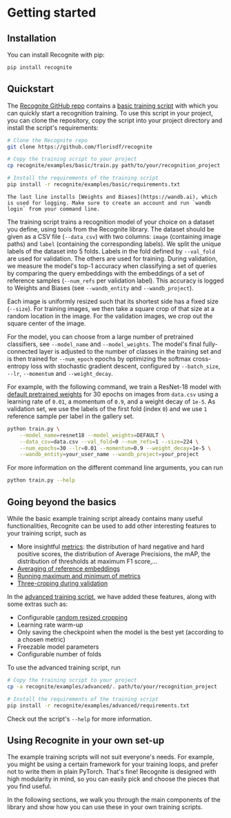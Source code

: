 # Getting started

## Installation

You can install Recognite with pip:

```bash
pip install recognite
```

## Quickstart

The [Recognite GitHub repo](https://github.com/florisdf/recognite) contains a [basic training script](https://github.com/florisdf/recognite/blob/main/examples/basic/train.py) with which you can quickly start a recognition training. To use this script in your project, you can clone the repository, copy the script into your project directory and install the script's requirements:

```bash
# Clone the Recognite repo
git clone https://github.com/florisdf/recognite

# Copy the training script to your project
cp recognite/examples/basic/train.py path/to/your/recognition_project

# Install the requirements of the training script
pip install -r recognite/examples/basic/requirements.txt
```

```{note}
The last line installs [Weights and Biases](https://wandb.ai), which is used for logging. Make sure to create an account and run `wandb login` from your command line.
```

The training script trains a recognition model of your choice on a dataset you define, using tools from the Recognite library. The dataset should be given as a CSV file (`--data_csv`) with two columns: `image` (containing image paths) and `label` (containing the corresponding labels). We split the unique labels of the dataset into 5 folds. Labels in the fold defined by `--val_fold` are used for validation. The others are used for training. During validation, we measure the model's top-1 accuracy when classifying a set of queries by comparing the query embeddings with the embeddings of a set of reference samples (`--num_refs` per validation label). This accuracy is logged to Weights and Biases (see `--wandb_entity` and `--wandb_project`).

Each image is uniformly resized such that its shortest side has a fixed size (`--size`). For training images, we then take a square crop of that size at a random location in the image. For the validation images, we crop out the square center of the image.

For the model, you can choose from a large number of pretrained classifiers, see `--model_name` and `--model_weights`. The model's final fully-connected layer is adjusted to the number of classes in the training set and is then trained for `--num_epoch` epochs by optimizing the softmax cross-entropy loss with stochastic gradient descent, configured by `--batch_size`, `--lr`, `--momentum` and `--weight_decay`.

For example, with the following command, we train a ResNet-18 model with [default pretrained weights](https://pytorch.org/vision/main/models.html) for 30 epochs on images from `data.csv` using a learning rate of `0.01`, a momentum of `0.9`, and a weight decay of `1e-5`. As validation set, we use the labels of the first fold (index `0`) and we use `1` reference sample per label in the gallery set.


```bash
python train.py \
    --model_name=resnet18 --model_weights=DEFAULT \
    --data_csv=data.csv --val_fold=0 --num_refs=1 --size=224 \
    --num_epochs=30 --lr=0.01 --momentum=0.9 --weight_decay=1e-5 \
    --wandb_entity=your_user_name --wandb_project=your_project
```

For more information on the different command line arguments, you can run

```bash
python train.py --help
```

## Going beyond the basics

While the basic example training script already contains many useful functionalities, Recognite can be used to add other interesting features to your training script, such as

- More insightful [metrics](./04-evaluation): the distribution of hard negative and hard positive scores, the distribution of Average Precisions, the mAP, the distribution of thresholds at maximum F1 score,...
- [Averaging of reference embeddings](./05-utils#Average-reference-embeddings)
- [Running maximum and minimum of metrics](./05-utils#Running-Extrema)
- [Three-croping during validation](./05-utils#Three-cropping)

In the [advanced training script](https://github.com/florisdf/recognite/blob/main/examples/advanced/train.py), we have added these features, along with some extras such as:

- Configurable [random resized cropping](https://pytorch.org/vision/main/generated/torchvision.transforms.RandomResizedCrop.html)
- Learning rate warm-up
- Only saving the checkpoint when the model is the best yet (according to a chosen metric)
- Freezable model parameters
- Configurable number of folds

To use the advanced training script, run

```bash
# Copy the training script to your project
cp -a recognite/examples/advanced/. path/to/your/recognition_project

# Install the requirements of the training script
pip install -r recognite/examples/advanced/requirements.txt
```

Check out the script's `--help` for more information.

## Using Recognite in your own set-up

The example training scripts will not suit everyone's needs. For example, you might be using a certain framework for your training loops, and prefer not to write them in plain PyTorch. That's fine! Recognite is designed with high modularity in mind, so you can easily pick and choose the pieces that you find useful.

In the following sections, we walk you through the main components of the library and show how you can use these in your own training scripts.
